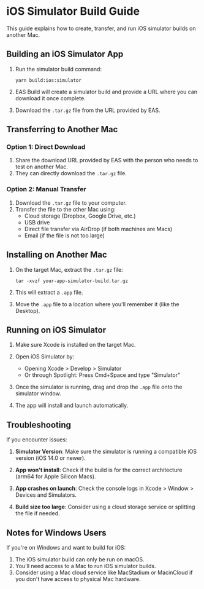 # iOS Simulator Build Guide

This guide explains how to create, transfer, and run iOS simulator builds on another Mac.

## Building an iOS Simulator App

1. Run the simulator build command:

   ```
   yarn build:ios:simulator
   ```

2. EAS Build will create a simulator build and provide a URL where you can download it once complete.

3. Download the `.tar.gz` file from the URL provided by EAS.

## Transferring to Another Mac

### Option 1: Direct Download

1. Share the download URL provided by EAS with the person who needs to test on another Mac.
2. They can directly download the `.tar.gz` file.

### Option 2: Manual Transfer

1. Download the `.tar.gz` file to your computer.
2. Transfer the file to the other Mac using:
   - Cloud storage (Dropbox, Google Drive, etc.)
   - USB drive
   - Direct file transfer via AirDrop (if both machines are Macs)
   - Email (if the file is not too large)

## Installing on Another Mac

1. On the target Mac, extract the `.tar.gz` file:

   ```
   tar -xvzf your-app-simulator-build.tar.gz
   ```

2. This will extract a `.app` file.

3. Move the `.app` file to a location where you'll remember it (like the Desktop).

## Running on iOS Simulator

1. Make sure Xcode is installed on the target Mac.

2. Open iOS Simulator by:

   - Opening Xcode > Develop > Simulator
   - Or through Spotlight: Press Cmd+Space and type "Simulator"

3. Once the simulator is running, drag and drop the `.app` file onto the simulator window.
4. The app will install and launch automatically.

## Troubleshooting

If you encounter issues:

1. **Simulator Version**: Make sure the simulator is running a compatible iOS version (iOS 14.0 or newer).

2. **App won't install**: Check if the build is for the correct architecture (arm64 for Apple Silicon Macs).

3. **App crashes on launch**: Check the console logs in Xcode > Window > Devices and Simulators.

4. **Build size too large**: Consider using a cloud storage service or splitting the file if needed.

## Notes for Windows Users

If you're on Windows and want to build for iOS:

1. The iOS simulator build can only be run on macOS.
2. You'll need access to a Mac to run iOS simulator builds.
3. Consider using a Mac cloud service like MacStadium or MacinCloud if you don't have access to physical Mac hardware.
